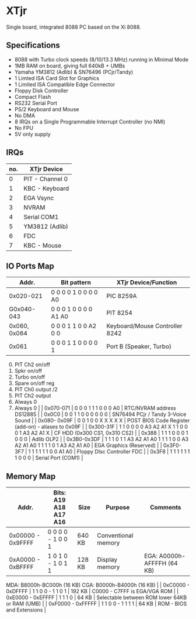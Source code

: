 # XTjr

Single board, integrated 8088 PC based on the Xi 8088.

## Specifications

- 8088 with Turbo clock speeds (8/10/13.3 MHz) running in Minimal Mode
- 1MB RAM on board, giving full 640kB + UMBs
- Yamaha YM3812 (Adlib) & SN76496 (PCjr/Tandy)
- 1 Limted ISA Card Slot for Graphics
- 1 Limited ISA Compatible Edge Connector
- Floppy Disk Controller
- Compact Flash
- RS232 Serial Port
- PS/2 Keyboard and Mouse
- No DMA
- 8 IRQs on a Single Programmable Interrupt Controller (no NMI)
- No FPU
- 5V only supply

## IRQs

| no. | XTjr Device |
|-----|-------------|
| 0 | PIT - Channel 0 |
| 1 | KBC - Keyboard |
| 2 | EGA Vsync |
| 3 | NVRAM |
| 4 | Serial COM1 |
| 5 | YM3812 (Adlib) |
| 6 | FDC |
| 7 | KBC - Mouse |

## IO Ports Map

| Addr. | Bit pattern | XTjr Device/Function |
| ------------ | ------------- | -------------------- |
| 0x020-021 | 0 0 0 0 1 0 0 0 0 A0 | PIC 8259A |
| G0x040-043 | 0 0 0 1 0 0 0 0 A1 A0 | PIT 8254 |
| 0x060, 0x064 | 0 0 0 1 1 0 0 A2 0 0 | Keyboard/Mouse Controller 8242 |
| 0x061 | 0 0 0 1 1 0 0 0 0 1 | Port B (Speaker, Turbo)
0. PIT Ch2 on/off
1. Spkr on/off
2. Turbo on/off
3. Spare on/off reg
4. PIT Ch0 output /2
5. PIT Ch2 output
6. Always 0
7. Always 0 |
| 0x070-071 | 0 0 0 1 1 1 0 0 0 A0 | RTC/NVRAM address DS12885 |
| 0x0C0 | 0 0 1 1 0 0 0 0 0 0 | SN76494 PCjr / Tandy 3-Voice Sound |
| 0x080- 0x09F | 0 0 1 0 0 X X X X X | POST BIOS Code Register (add-on) - aliases to 0x09F |
| 0x300-31F | 1 1 0 0 0 0 A3 A2 A1 X
1 1 0 0 0 1 A3 A2 A1 X | CF HDD (0x300 CS1, 0x310 CS2) |
| 0x388 | 1 1 1 0 0 0 1 0 0 0 | Adlib OLP2 |
| 0x3B0-0x3DF | 1 1 1 0 1 1 A3 A2 A1 A0
1 1 1 1 0 0 A3 A2 A1 A0
1 1 1 1 0 1 A3 A2 A1 A0 | EGA Graphics (Reserved) |
| 0x3F0-3F7 | 1 1 1 1 1 1 0 0 A1 A0 | Floppy DIsc Controller FDC |
| 0x3F8 | 1 1 1 1 1 1 1 0 0 0 | Serial Port (COM1) |

## Memory Map

| Addr.|Bits: A19 A18 A17 A16|Size|Purpose |Comments |
|------|---------------------|----|--------|---------|
| 0x00000 - 0x9FFFF | 0 0 0 0 - 1 0 0 1 | 640 KB | Conventional memory |
| 0xA0000 - 0xBFFFF | 1 0 1 0 - 1 0 1 1 | 128 KB | Display memory | EGA: A0000h-AFFFFH (64 KB)
MDA: B8000h-BC000h (16 KB)
CGA: B0000h-B4000h (16 KB) |
| 0xC0000 - 0xDFFFF | 1 1 0 0 - 1 1 0 1 | 192 KB | C0000 - C7FFF is EGA/VGA ROM |
| 0xE0000 - 0xEFFFF | 1 1 1 0 | 64 KB | Selectable between ROM lower 64KB or RAM (UMB) |
| 0xF0000 - 0xFFFFF | 1 1 0 0 - 1 1 1 1 | 64 KB | ROM - BIOS and Extensions |


















